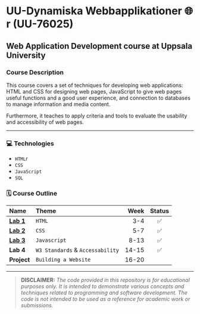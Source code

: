 # UU-Dynamiska Webbapplikationer 🌐r (UU-76025)

## Web Application Development course at Uppsala University
### Course Description
This course covers a set of techniques for developing web applications: HTML and CSS for designing web pages, JavaScript to give web pages useful functions and a good user experience, and connection to databases to manage information and media content.

Furthermore, it teaches to apply criteria and tools to evaluate the usability and accessibility of web pages.

---
### 💻 Technologies
* `HTML`r
* `CSS`
* `JavaScript`
* `SQL`

### **🗓️ Course Outline**

| Name        | Theme                           |  Week | Status |
| :---------- | :------------------------------- | ----: | :----: |
| **[Lab 1](https://github.com/bjarnerossen/UU-Dynamiska-Webbapplikationer/blob/main/Lab1/index.html)**   | `HTML`                        |   3-4 | ✅ |
| **[Lab 2](https://github.com/bjarnerossen/UU-Dynamiska-Webbapplikationer/blob/main/Lab2/stil/style.css)**   | `CSS`                            |   5-7 | ✅|
| **[Lab 3](https://github.com/bjarnerossen/UU-Dynamiska-Webbapplikationer/tree/main/Lab3/Stryktipset/assets/js)**   | `Javascript`                     |  8-13 | ✅ |
| **Lab 4**   | `W3 Standards` & `Accessability` | 14-15 | ✅ |
| **Project** | `Building a Website`      | 16-20 |

---
> **DISCLAIMER:** *The code provided in this repository is for educational purposes only. It is intended to demonstrate various concepts and techniques related to programming and software development. The code is not intended to be used as a reference for academic work or submissions.*
